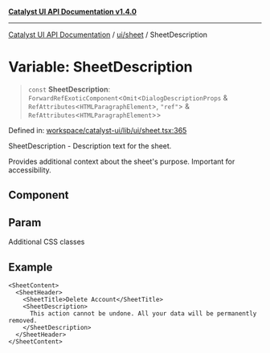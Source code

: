[**Catalyst UI API Documentation v1.4.0**](../../../README.md)

---

[Catalyst UI API Documentation](../../../README.md) / [ui/sheet](../README.md) / SheetDescription

# Variable: SheetDescription

> `const` **SheetDescription**: `ForwardRefExoticComponent`\<`Omit`\<`DialogDescriptionProps` & `RefAttributes`\<`HTMLParagraphElement`\>, `"ref"`\> & `RefAttributes`\<`HTMLParagraphElement`\>\>

Defined in: [workspace/catalyst-ui/lib/ui/sheet.tsx:365](https://github.com/TheBranchDriftCatalyst/catalyst-ui/blob/main/lib/ui/sheet.tsx#L365)

SheetDescription - Description text for the sheet.

Provides additional context about the sheet's purpose.
Important for accessibility.

## Component

## Param

Additional CSS classes

## Example

```tsx
<SheetContent>
  <SheetHeader>
    <SheetTitle>Delete Account</SheetTitle>
    <SheetDescription>
      This action cannot be undone. All your data will be permanently removed.
    </SheetDescription>
  </SheetHeader>
</SheetContent>
```
